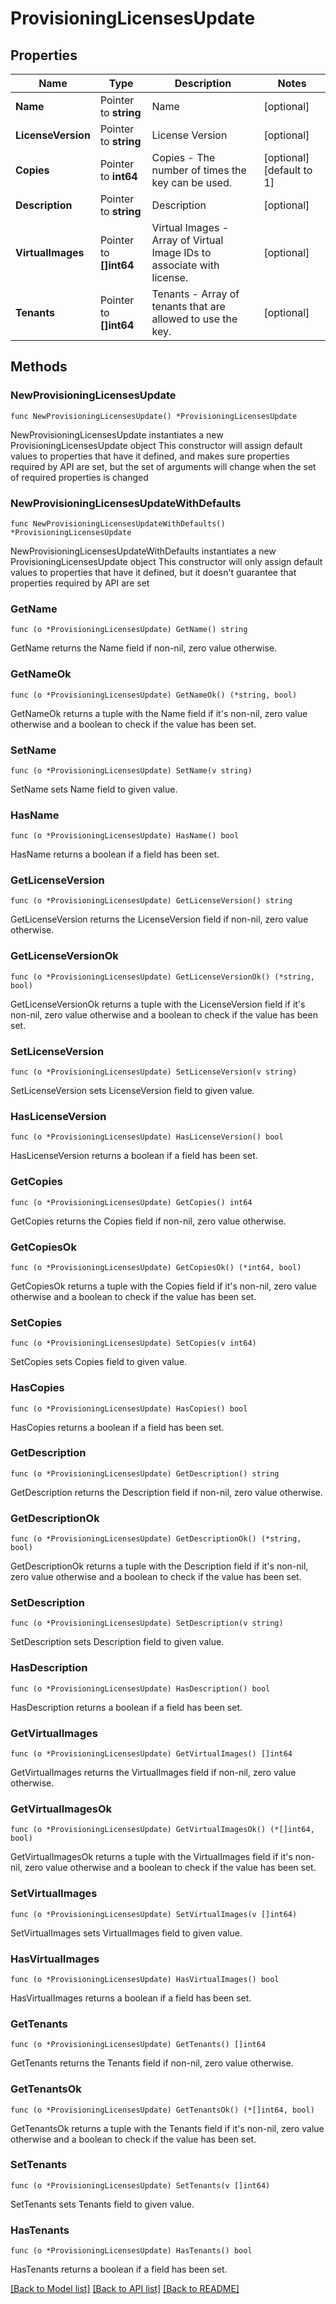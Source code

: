 # ProvisioningLicensesUpdate

## Properties

Name | Type | Description | Notes
------------ | ------------- | ------------- | -------------
**Name** | Pointer to **string** | Name | [optional] 
**LicenseVersion** | Pointer to **string** | License Version | [optional] 
**Copies** | Pointer to **int64** | Copies - The number of times the key can be used. | [optional] [default to 1]
**Description** | Pointer to **string** | Description | [optional] 
**VirtualImages** | Pointer to **[]int64** | Virtual Images - Array of Virtual Image IDs to associate with license. | [optional] 
**Tenants** | Pointer to **[]int64** | Tenants - Array of tenants that are allowed to use the key. | [optional] 

## Methods

### NewProvisioningLicensesUpdate

`func NewProvisioningLicensesUpdate() *ProvisioningLicensesUpdate`

NewProvisioningLicensesUpdate instantiates a new ProvisioningLicensesUpdate object
This constructor will assign default values to properties that have it defined,
and makes sure properties required by API are set, but the set of arguments
will change when the set of required properties is changed

### NewProvisioningLicensesUpdateWithDefaults

`func NewProvisioningLicensesUpdateWithDefaults() *ProvisioningLicensesUpdate`

NewProvisioningLicensesUpdateWithDefaults instantiates a new ProvisioningLicensesUpdate object
This constructor will only assign default values to properties that have it defined,
but it doesn't guarantee that properties required by API are set

### GetName

`func (o *ProvisioningLicensesUpdate) GetName() string`

GetName returns the Name field if non-nil, zero value otherwise.

### GetNameOk

`func (o *ProvisioningLicensesUpdate) GetNameOk() (*string, bool)`

GetNameOk returns a tuple with the Name field if it's non-nil, zero value otherwise
and a boolean to check if the value has been set.

### SetName

`func (o *ProvisioningLicensesUpdate) SetName(v string)`

SetName sets Name field to given value.

### HasName

`func (o *ProvisioningLicensesUpdate) HasName() bool`

HasName returns a boolean if a field has been set.

### GetLicenseVersion

`func (o *ProvisioningLicensesUpdate) GetLicenseVersion() string`

GetLicenseVersion returns the LicenseVersion field if non-nil, zero value otherwise.

### GetLicenseVersionOk

`func (o *ProvisioningLicensesUpdate) GetLicenseVersionOk() (*string, bool)`

GetLicenseVersionOk returns a tuple with the LicenseVersion field if it's non-nil, zero value otherwise
and a boolean to check if the value has been set.

### SetLicenseVersion

`func (o *ProvisioningLicensesUpdate) SetLicenseVersion(v string)`

SetLicenseVersion sets LicenseVersion field to given value.

### HasLicenseVersion

`func (o *ProvisioningLicensesUpdate) HasLicenseVersion() bool`

HasLicenseVersion returns a boolean if a field has been set.

### GetCopies

`func (o *ProvisioningLicensesUpdate) GetCopies() int64`

GetCopies returns the Copies field if non-nil, zero value otherwise.

### GetCopiesOk

`func (o *ProvisioningLicensesUpdate) GetCopiesOk() (*int64, bool)`

GetCopiesOk returns a tuple with the Copies field if it's non-nil, zero value otherwise
and a boolean to check if the value has been set.

### SetCopies

`func (o *ProvisioningLicensesUpdate) SetCopies(v int64)`

SetCopies sets Copies field to given value.

### HasCopies

`func (o *ProvisioningLicensesUpdate) HasCopies() bool`

HasCopies returns a boolean if a field has been set.

### GetDescription

`func (o *ProvisioningLicensesUpdate) GetDescription() string`

GetDescription returns the Description field if non-nil, zero value otherwise.

### GetDescriptionOk

`func (o *ProvisioningLicensesUpdate) GetDescriptionOk() (*string, bool)`

GetDescriptionOk returns a tuple with the Description field if it's non-nil, zero value otherwise
and a boolean to check if the value has been set.

### SetDescription

`func (o *ProvisioningLicensesUpdate) SetDescription(v string)`

SetDescription sets Description field to given value.

### HasDescription

`func (o *ProvisioningLicensesUpdate) HasDescription() bool`

HasDescription returns a boolean if a field has been set.

### GetVirtualImages

`func (o *ProvisioningLicensesUpdate) GetVirtualImages() []int64`

GetVirtualImages returns the VirtualImages field if non-nil, zero value otherwise.

### GetVirtualImagesOk

`func (o *ProvisioningLicensesUpdate) GetVirtualImagesOk() (*[]int64, bool)`

GetVirtualImagesOk returns a tuple with the VirtualImages field if it's non-nil, zero value otherwise
and a boolean to check if the value has been set.

### SetVirtualImages

`func (o *ProvisioningLicensesUpdate) SetVirtualImages(v []int64)`

SetVirtualImages sets VirtualImages field to given value.

### HasVirtualImages

`func (o *ProvisioningLicensesUpdate) HasVirtualImages() bool`

HasVirtualImages returns a boolean if a field has been set.

### GetTenants

`func (o *ProvisioningLicensesUpdate) GetTenants() []int64`

GetTenants returns the Tenants field if non-nil, zero value otherwise.

### GetTenantsOk

`func (o *ProvisioningLicensesUpdate) GetTenantsOk() (*[]int64, bool)`

GetTenantsOk returns a tuple with the Tenants field if it's non-nil, zero value otherwise
and a boolean to check if the value has been set.

### SetTenants

`func (o *ProvisioningLicensesUpdate) SetTenants(v []int64)`

SetTenants sets Tenants field to given value.

### HasTenants

`func (o *ProvisioningLicensesUpdate) HasTenants() bool`

HasTenants returns a boolean if a field has been set.


[[Back to Model list]](../README.md#documentation-for-models) [[Back to API list]](../README.md#documentation-for-api-endpoints) [[Back to README]](../README.md)


